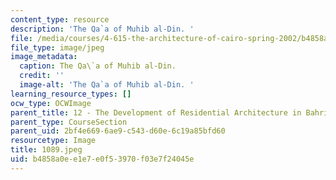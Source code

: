 ```yaml
---
content_type: resource
description: 'The Qa`a of Muhib al-Din. '
file: /media/courses/4-615-the-architecture-of-cairo-spring-2002/b4858a0ee1e7e0f53970f03e7f24045e_1089.jpeg
file_type: image/jpeg
image_metadata:
  caption: The Qa\`a of Muhib al-Din.
  credit: ''
  image-alt: 'The Qa`a of Muhib al-Din. '
learning_resource_types: []
ocw_type: OCWImage
parent_title: 12 - The Development of Residential Architecture in Bahri Cairo
parent_type: CourseSection
parent_uid: 2bf4e669-6ae9-c543-d60e-6c19a85bfd60
resourcetype: Image
title: 1089.jpeg
uid: b4858a0e-e1e7-e0f5-3970-f03e7f24045e
---
```

